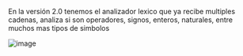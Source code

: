 En la versión 2.0 tenemos el analizador lexico que ya recibe multiples cadenas, analiza si son operadores, signos, enteros, naturales, entre muchos mas tipos de simbolos


![image](https://github.com/luisalfello/SSeminario-de-traductores-II/assets/84816868/abb757f3-6d38-4bdb-9e25-99dbccdcdff7)
